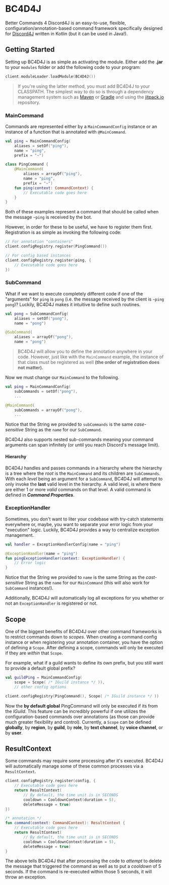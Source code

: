 # BC4D4J
Better Commands 4 Discord4J is an easy-to-use, flexible, configuration/annotation-based command framework specifically designed for [Discord4J](https://github.com/austinv11/Discord4J) written in Kotlin (but it can be used in Java!).

## Getting Started
Setting up BC4D4J is as simple as activating the module. Either add the **.jar** to your `modules` folder or add the following code to your program:
```kotlin
client.moduleLoader.loadModule(BC4D4J())
```
>If you're using the latter method, you must add BC4D4J to your CLASSPATH. The simplest way to do so is through a dependency management system such as [Maven](https://maven.apache.org/) or [Gradle](https://gradle.org/) and using the [jitpack.io](https://jitpack.io/#danthonywalker/bc4d4j) repository.

### MainCommand
Commands are represented either by a `MainCommandConfig` instance or an instance of a function that is annotated with `@MainCommand`.
```kotlin
val ping = MainCommandConfig(
    aliases = setOf("ping"),
    name = "ping",
    prefix = "~")
```
```kotlin
class PingCommand {
    @MainCommand(
        aliases = arrayOf("ping"),
        name = "ping",
        prefix = "~")
    fun ping(context: CommandContext) {
        // Executable code goes here
    }
}
```
Both of these examples represent a command that should be called when the message `~ping` is received by the bot.

However, in order for these to be useful, we have to register them first. Registration is as simple as invoking the following code:
```kotlin
// For annotation "containers"
client.configRegistry.register(PingCommand())
```
```kotlin
// For config based instances
client.configRegistry.register(ping, {
    // Executable code goes here
})
```

### SubCommand
What if we want to execute completely different code if one of the "arguments" for `ping` is `pong` (i.e. the message received by the client is `~ping pong`)? Luckily, BC4D4J makes it intuitive to define such routines.

```kotlin
val pong = SubCommandConfig(
    aliases = setOf("pong"),
    name = "pong")
```
```kotlin
@SubCommand(
    aliases = arrayOf("pong"),
    name = "pong")
```
>BC4D4J will allow you to define the annotation anywhere in your code. However, just like with the `MainCommand` example, the instance of that class must be registered as well **(the order of registration does not matter).**

Now we must change our `MainCommand` to the following.
```kotlin
val ping = MainCommandConfig(
    subCommands = setOf("pong"),
    ...
```
```kotlin
@MainCommand(
    subCommands = arrayOf("pong"),
    ...
```
Notice that the String we provided to `subCommands` is the same *case-sensitive* String as the `name` for our `SubCommand`.

BC4D4J also supports nested sub-commands meaning your command arguments can span infinitely (or until you reach Discord's message limit).

#### Hierarchy
BC4D4J handles and passes commands in a hierarchy where the hierarchy is a tree where the *root* is the `MainCommand` and its children are `SubCommands`. With each *level* being an argument for a `SubCommand`, BC4D4J will attempt to only invoke the **last** valid level in the hierarchy. A valid level, is where there are either 1 or more *valid* commands on that level. A valid command is defined in ***Command Properties***.

### ExceptionHandler
Sometimes, you don't want to liter your codebase with try-catch statements everywhere or, maybe, you want to separate your error logic from your "execution" logic. Luckily, BC4D4J provides a way to centralize exception management.

```kotlin
val handler = ExceptionHandlerConfig(name = "ping")
```
```kotlin
@ExceptionHandler(name = "ping")
fun pingExceptionHandler(context: ExceptionHandler) {
    // Error logic
}
```
Notice that the String we provided to `name` is the same String as the *cast-sensitive* String as the `name` for our `MainCommand` (this will also work for `SubCommand` instances!).

Additionally, BC4D4J will automatically log all exceptions for you whether or not an `ExceptionHandler` is registered or not.

## Scope
One of the biggest benefits of BC4D4J over other command frameworks is to restrict commands down to *scopes*. When creating a command config instance or when registering your annotation container, you have the option of defining a `Scope`. After defining a scope, commands will only be executed if they are *within* that `Scope`.

For example, what if a guild wants to define its own prefix, but you still want to provide a default global prefix?
```kotlin
val guildPing = MainCommandConfig(
    scope = Scope( /* IGuild instance */ )),
    // other config options
```
```kotlin
client.configRegistry(PingCommand(), Scope( /* IGuild instance */ ))
```
Now the **by default global** PingCommand will only be executed if its from the *IGuild*. This feature can be incredibly powerful if one utilizes the configuration-based commands over annotations (as those can provide much greater flexibility and control). Currently, a `Scope` can be defined **globally**, by **region**, by **guild**, by **role**, by **text channel**, by **voice channel**, or by **user**.

## ResultContext
Some commands may require some processing after it's executed. BC4D4J will automatically manage some of these common processes via a `ResultContext`.
```kotlin
client.configRegistry.register(config, {
    // Executable code goes here
    return ResultContext(
        // By default, the time unit is in SECONDS
        cooldown = CooldownContext(duration = 5),
        deleteMessage = true)
})
```
```kotlin
/* annotation */
fun command(context: CommandContext): ResultContext {
    // Executable code goes here
    return ResultContext(
        // By default, the time unit is in SECONDS
        cooldown = CooldownContext(duration = 5),
        deleteMessage = true)
}
```
The above tells BC4D4J that after processing the code to *attempt* to delete the message that triggered the command as well as to put a *cooldown* of 5 seconds. If the command is re-executed within those 5 seconds, it will throw an exception.